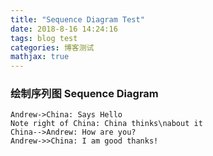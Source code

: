 ```yaml
---
title: "Sequence Diagram Test"
date: 2018-8-16 14:24:16
tags: blog test
categories: 博客测试
mathjax: true
---
```


### 绘制序列图 Sequence Diagram
                    
```sequence
Andrew->China: Says Hello 
Note right of China: China thinks\nabout it 
China-->Andrew: How are you? 
Andrew->>China: I am good thanks!
```